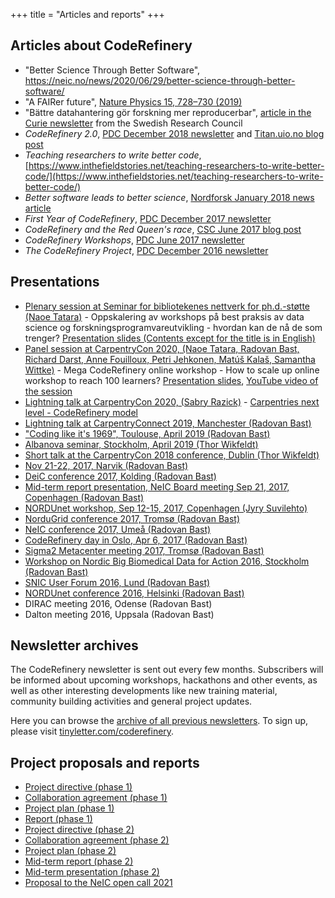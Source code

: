 +++
title = "Articles and reports"
+++

## Articles about CodeRefinery

- "Better Science Through Better Software", <https://neic.no/news/2020/06/29/better-science-through-better-software/>
- "A FAIRer future", [Nature Physics 15, 728–730 (2019)](https://doi.org/10.1038/s41567-019-0624-3)
- "Bättre datahantering gör forskning mer reproducerbar", [article in the Curie newsletter](https://www.tidningencurie.se/nyheter/2019/04/23/battre-datahantering-gor-forskning-mer-reproducerbar/) from the Swedish Research Council
- *CodeRefinery 2.0*, [PDC December 2018 newsletter](https://www.pdc.kth.se/publications/pdc-newsletter-articles/2018-no-2/coderefinery-2-0-1.864580) and [Titan.uio.no blog post](https://titan.uio.no/node/3162)
- *Teaching researchers to write better code*, [https://www.inthefieldstories.net/teaching-researchers-to-write-better-code/](https://www.inthefieldstories.net/teaching-researchers-to-write-better-code/)
- *Better software leads to better science*, [Nordforsk January 2018 news article](https://www.nordforsk.org/en/news/better-software-leads-to-better-science?set_language=en)
- *First Year of CodeRefinery*, [PDC December 2017 newsletter](https://www.pdc.kth.se/publications/pdc-newsletter-articles/2017-no-2/first-year-of-coderefinery-1.783468)
- *CodeRefinery and the Red Queen's race*, [CSC June 2017 blog post](https://www.csc.fi/web/blog/post/-/blogs/coderefinery-and-the-red-queen-s-race)
- *CodeRefinery Workshops*, [PDC June 2017 newsletter](https://www.pdc.kth.se/publications/pdc-newsletter-articles/2017-no-1/coderefinery-workshops-1.744807)
- *The CodeRefinery Project*, [PDC December 2016 newsletter](https://www.pdc.kth.se/publications/pdc-newsletter-articles/2016-no-2/the-coderefinery-project-1.744952)


## Presentations

- [Plenary session at Seminar for bibliotekenes nettverk for ph.d.-støtte (Naoe Tatara)](https://www.phdontrack.net/nettverk/seminar/2021/program_final.pdf) - Oppskalering av workshops på best praksis av data science og forskningsprogramvareutvikling - hvordan kan de nå de som trenger? [Presentation slides (Contents except for the title is in English)](https://www.phdontrack.net/nettverk/seminar/2021/tatara.pdf) 
- [Panel session at CarpentryCon 2020, (Naoe Tatara, Radovan Bast, Richard Darst, Anne Fouilloux, Petri Jehkonen, Matúš Kalaš, Samantha Wittke)](https://2020.carpentrycon.org/schedule/#session-32) - Mega CodeRefinery online workshop - How to scale up online workshop to reach 100 learners? [Presentation slides](https://cicero.xyz/v3/remark/0.14.0/github.com/coderefinery/carpentrycon-2020/master/slides.md/#1), [YouTube video of the session](https://www.youtube.com/watch?v=r-5RsQqNInY)
- [Lightning talk at CarpentryCon 2020, (Sabry Razick)](https://2020.carpentrycon.org/schedule/) -
  [Carpentries next level - CodeRefinery model](https://sabryr.github.io/HPC-Carpentry-talk/)
- [Lightning talk at CarpentryConnect 2019, Manchester (Radovan Bast)](https://software.ac.uk/ccmcr19/programme/posters-lightning-talks)
- ["Coding like it's 1969", Toulouse, April 2019 (Radovan Bast)](https://cicero.xyz/v3/remark/0.14.0/github.com/bast/talk-coding-like-1969/master/talk.md/)
- [Albanova seminar, Stockholm, April 2019 (Thor Wikfeldt)](http://cicero.xyz/v2/remark/github/wikfeldt/longtalk-coderefinery/master/talk.md/)
- [Short talk at the CarpentryCon 2018 conference, Dublin (Thor Wikfeldt)](http://cicero.xyz/v2/remark/github/wikfeldt/shorttalk-coderefinery/master/talk.md/)
- [Nov 21-22, 2017, Narvik (Radovan Bast)](http://cicero.xyz/v2/remark/github/coderefinery/talk-intro/narvik-2017/talk.md/)
- [DeiC conference 2017, Kolding (Radovan Bast)](http://cicero.xyz/v2/remark/github/coderefinery/talk-intro/deic-2017/talk.md/)
- [Mid-term report presentation, NeIC Board meeting Sep 21, 2017, Copenhagen (Radovan Bast)](http://cicero.xyz/v2/remark/github/coderefinery/report/master/mid-term.md/)
- [NORDUnet workshop, Sep 12-15, 2017, Copenhagen (Jyry Suvilehto)](http://cicero.xyz/v2/remark/github/coderefinery/talk-intro/ntw-2017/talk.md/)
- [NorduGrid conference 2017, Tromsø (Radovan Bast)](http://cicero.xyz/v2/remark/github/coderefinery/talk-intro/nordugrid-2017/talk.md/)
- [NeIC conference 2017, Umeå (Radovan Bast)](http://cicero.xyz/v2/remark/github/coderefinery/talk-intro/neic-2017/talk.md/)
- [CodeRefinery day in Oslo, Apr 6, 2017 (Radovan Bast)](http://cicero.xyz/v2/remark/github/coderefinery/talk-intro/oslo-2017/talk.md/)
- [Sigma2 Metacenter meeting 2017, Tromsø (Radovan Bast)](http://cicero.xyz/v2/remark/github/coderefinery/talk-intro/sigma2-2017/talk.md/)
- [Workshop on Nordic Big Biomedical Data for Action 2016, Stockholm (Radovan Bast)](http://cicero.xyz/v2/remark/github/coderefinery/talk-intro/niasc-2016/talk.md/)
- [SNIC User Forum 2016, Lund (Radovan Bast)](http://cicero.xyz/v2/remark/github/coderefinery/talk-intro/snic-2016/talk.md/)
- [NORDUnet conference 2016, Helsinki (Radovan Bast)](https://events.nordu.net/display/NDN2016/Welcome)
- DIRAC meeting 2016, Odense (Radovan Bast)
- Dalton meeting 2016, Uppsala (Radovan Bast)


## Newsletter archives

The CodeRefinery newsletter is sent out every few months.
Subscribers will be informed about upcoming workshops, hackathons and
other events, as well as other interesting developments like new training
material, community building activities and general project
updates.

Here you can browse the [archive of all previous
newsletters](https://tinyletter.com/coderefinery/archive).  To sign up, please
visit [tinyletter.com/coderefinery](https://tinyletter.com/coderefinery).


## Project proposals and reports

- [Project directive (phase 1)](phase-1-project-directive.pdf)
- [Collaboration agreement (phase 1)](phase-1-collaboration-agreement.pdf)
- [Project plan (phase 1)](phase-1-project-plan-v1.0.pdf)
- [Report (phase 1)](phase-1-report.pdf)
- [Project directive (phase 2)](phase-2-project-directive.pdf)
- [Collaboration agreement (phase 2)](phase-2-collaboration-agreement.pdf)
- [Project plan (phase 2)](phase-2-project-plan-v1.2.pdf)
- [Mid-term report (phase 2)](phase-2-mid-term-report.pdf)
- [Mid-term presentation (phase 2)](https://cicero.xyz/v3/remark/0.14.0/github.com/coderefinery/reports/master/mid-term.md/)
- [Proposal to the NeIC open call 2021](open-call-2021-proposal.pdf)
